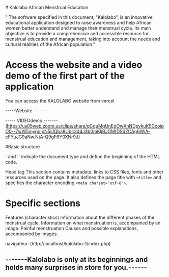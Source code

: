 #﻿ Kalolabɔ African Menstrual Education

" The software specified in this document, "Kalolabɔ", is an innovative educational application designed to raise awareness and help African women better understand and manage their menstrual cycle. Its main objective is to provide a comprehensive and accessible resource for menstrual education and management, taking into account the needs and cultural realities of the African population."

# Access the website and a video demo of the first part of the application 

 You can access the KALOLABO website from vercel

-----Website -------


----- VIDEOdemo -------
(https://us05web.zoom.us/clips/share/qCguMqUnEgOwXnNDpvkuK5CcoipO0--7wW5myqoIpN5lJQba8Ubc3d4J3b0mKljBJGMtDSdZCAg6WiA-eFYuJG9aNw.NtA-Q9gF6Y0XNr9J)

#Basic structure
<!doctype html>` and `<html>` indicate the document type and define the beginning of the HTML code.
Head tag 
This section contains metadata, links to CSS files, fonts and other resources used on the page. It also defines the page title with `<title>` and specifies the character encoding `<meta charset="utf-8">`.

# Specific sections

Features (characteristics)
Information about the different phases of the menstrual cycle.
 Information on what menstruation is, accompanied by an image.
Painful menstruation
 Causes and possible explanations, accompanied by images.
 
 navigateur: (http://localhost/kalolabo-1/index.php)

## -------Kalolabɔ is only at its beginnings and holds many surprises in store for you.------

